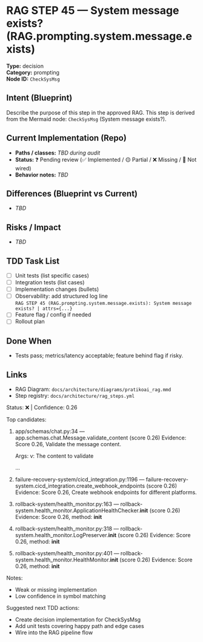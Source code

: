 # RAG STEP 45 — System message exists? (RAG.prompting.system.message.exists)

**Type:** decision  
**Category:** prompting  
**Node ID:** `CheckSysMsg`

## Intent (Blueprint)
Describe the purpose of this step in the approved RAG. This step is derived from the Mermaid node: `CheckSysMsg` (System message exists?).

## Current Implementation (Repo)
- **Paths / classes:** _TBD during audit_
- **Status:** ❓ Pending review (✅ Implemented / 🟡 Partial / ❌ Missing / 🔌 Not wired)
- **Behavior notes:** _TBD_

## Differences (Blueprint vs Current)
- _TBD_

## Risks / Impact
- _TBD_

## TDD Task List
- [ ] Unit tests (list specific cases)
- [ ] Integration tests (list cases)
- [ ] Implementation changes (bullets)
- [ ] Observability: add structured log line  
  `RAG STEP 45 (RAG.prompting.system.message.exists): System message exists? | attrs={...}`
- [ ] Feature flag / config if needed
- [ ] Rollout plan

## Done When
- Tests pass; metrics/latency acceptable; feature behind flag if risky.

## Links
- RAG Diagram: `docs/architecture/diagrams/pratikoai_rag.mmd`
- Step registry: `docs/architecture/rag_steps.yml`


<!-- AUTO-AUDIT:BEGIN -->
Status: ❌  |  Confidence: 0.26

Top candidates:
1) app/schemas/chat.py:34 — app.schemas.chat.Message.validate_content (score 0.26)
   Evidence: Score 0.26, Validate the message content.

    Args:
        v: The content to validate

   ...
2) failure-recovery-system/cicd_integration.py:1196 — failure-recovery-system.cicd_integration.create_webhook_endpoints (score 0.26)
   Evidence: Score 0.26, Create webhook endpoints for different platforms.
3) rollback-system/health_monitor.py:163 — rollback-system.health_monitor.ApplicationHealthChecker.__init__ (score 0.26)
   Evidence: Score 0.26, method: __init__
4) rollback-system/health_monitor.py:318 — rollback-system.health_monitor.LogPreserver.__init__ (score 0.26)
   Evidence: Score 0.26, method: __init__
5) rollback-system/health_monitor.py:401 — rollback-system.health_monitor.HealthMonitor.__init__ (score 0.26)
   Evidence: Score 0.26, method: __init__

Notes:
- Weak or missing implementation
- Low confidence in symbol matching

Suggested next TDD actions:
- Create decision implementation for CheckSysMsg
- Add unit tests covering happy path and edge cases
- Wire into the RAG pipeline flow
<!-- AUTO-AUDIT:END -->